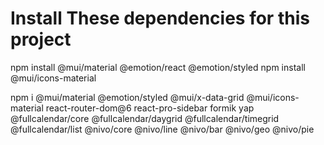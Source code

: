 # Install These dependencies for this project

npm install @mui/material @emotion/react @emotion/styled
npm install @mui/icons-material

npm i @mui/material @emotion/styled @mui/x-data-grid @mui/icons-material react-router-dom@6 react-pro-sidebar formik yap @fullcalendar/core @fullcalendar/daygrid @fullcalendar/timegrid @fullcalendar/list @nivo/core @nivo/line @nivo/bar @nivo/geo @nivo/pie
